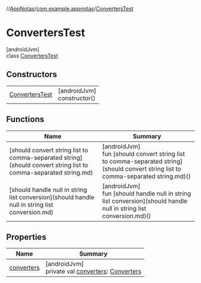 //[AppNotas](../../../index.md)/[com.example.appnotas](../index.md)/[ConvertersTest](index.md)

# ConvertersTest

[androidJvm]\
class [ConvertersTest](index.md)

## Constructors

| | |
|---|---|
| [ConvertersTest](-converters-test.md) | [androidJvm]<br>constructor() |

## Functions

| Name | Summary |
|---|---|
| [should convert string list to comma-separated string](should convert string list to comma-separated string.md) | [androidJvm]<br>fun [should convert string list to comma-separated string](should convert string list to comma-separated string.md)() |
| [should handle null in string list conversion](should handle null in string list conversion.md) | [androidJvm]<br>fun [should handle null in string list conversion](should handle null in string list conversion.md)() |

## Properties

| Name | Summary |
|---|---|
| [converters](converters.md) | [androidJvm]<br>private val [converters](converters.md): [Converters](../../com.example.appnotas.database/-converters/index.md) |

